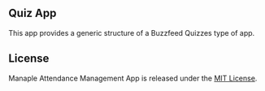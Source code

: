 ## Quiz App

This app provides a generic structure of a Buzzfeed Quizzes type of app.

## License

Manaple Attendance Management App is released under the [MIT License](http://www.opensource.org/licenses/MIT).
